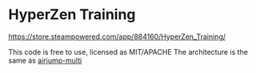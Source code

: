 # HyperZen Training

https://store.steampowered.com/app/884160/HyperZen_Training/

This code is free to use, licensed as MIT/APACHE
The architecture is the same as [airjump-multi](https://github.com/thiolliere/airjump-multi)
